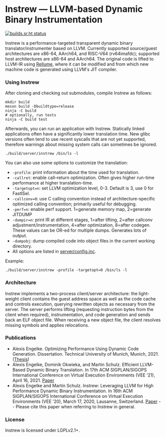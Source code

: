 # Instrew — LLVM-based Dynamic Binary Instrumentation

[![builds.sr.ht status](https://builds.sr.ht/~aengelke/instrew/commits/master.svg)](https://builds.sr.ht/~aengelke/instrew/commits/master?)

Instrew is a performance-targeted transparent dynamic binary translator/instrumenter based on LLVM. Currently supported source/guest architectures are x86-64, AArch64, and RISC-V64 (rv64imafdc); supported host architectures are x86-64 and AArch64. The original code is lifted to LLVM-IR using [Rellume](https://github.com/aengelke/rellume), where it can be modified and from which new machine code is generated using LLVM's JIT compiler.

### Using Instrew

After cloning and checking out submodules, compile Instrew as follows:

```
mkdir build
meson build -Dbuildtype=release
ninja -C build
# optionally, run tests
ninja -C build test
```

Afterwards, you can run an application with Instrew. Statically linked applications often have a significantly lower translation time. New glibc versions often tend to use recent syscalls that are not yet supported, therefore warnings about missing system calls can sometimes be ignored.

```
./build/server/instrew /bin/ls -l
```

You can also use some options to customize the translation:

- `-profile`: print information about the time used for translation.
- `-callret`: enable call–return optimization. Often gives higher run-time performance at higher translation-time.
- `-targetopt=n`: set LLVM optimization level, 0-3. Default is 3, use 0 for FastISel.
- `-callconv=0`: use C calling convention instead of architecture-specific optimized calling convention; primarily useful for debugging.
- `-perf=n`: enable perf support. 1=generate memory map, 2=generate JITDUMP
- `-dumpir=n`: print IR at different stages, 1=after lifting, 2=after callconv adjustment/instrumentation, 4=after optimization, 8=after codegen. These values can be OR-ed for multiple dumps. Generates lots of output.
- `-dumpobj`: dump compiled code into object files in the current working directory.
- All options are listed in [server/config.inc](server/config.inc).

Example:

```
./build/server/instrew -profile -targetopt=0 /bin/ls -l
```

### Architecture

Instrew implements a two-process client/server architecture: the light-weight client contains the guest address space as well as the code cache and controls execution, querying rewritten objects as necessary from the server. The server performs lifting (requesting instruction bytes from the client when required), instrumentation, and code generation and sends back an ELF object file. When receiving a new object file, the client resolves missing symbols and applies relocations.

### Publications

- Alexis Engelke. Optimizing Performance Using Dynamic Code Generation. Dissertation. Technical University of Munich, Munich, 2021. ([Thesis](https://mediatum.ub.tum.de/doc/1614897/1614897.pdf))
- Alexis Engelke, Dominik Okwieka, and Martin Schulz. Efficient LLVM-Based Dynamic Binary Translation. In 17th ACM SIGPLAN/SIGOPS International Conference on Virtual Execution Environments (VEE ’21), April 16, 2021. [Paper](https://home.in.tum.de/~engelke/pubs/2104-vee.pdf)
- Alexis Engelke and Martin Schulz. Instrew: Leveraging LLVM for High Performance Dynamic Binary Instrumentation. In 16th ACM SIGPLAN/SIGOPS International Conference on Virtual Execution Environments (VEE ’20), March 17, 2020, Lausanne, Switzerland. [Paper](https://home.in.tum.de/~engelke/pubs/2003-vee.pdf) -- Please cite this paper when referring to Instrew in general.

### License
Instrew is licensed under LGPLv2.1+.
